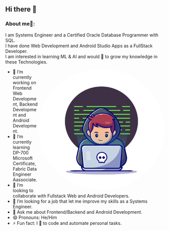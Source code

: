 ## Hi there 👋

### About me🧑:
I am Systems Engineer and a Certified Oracle Database Programmer with SQL.<br/>
I have done Web Development and Android Studio Apps as a FullStack Developer.<br/>
I am interested in learning ML & AI and would 💖 to grow my knowledge in these Technologies.

<img align="right" alt="GIF" src="https://github.com/AleBer2303/AleBer2303/blob/main/21004063.jpg?raw=true" width="400" height="380" style="border-radius: 50%;" />

- 🔭 I’m currently working on Frontend Web Development, Backend Development and Android Development.
- 🌱 I’m currently learning DP-700 Microsoft Certificate, Fabric Data Engineer Aassociate.
- 👯 I’m looking to collaborate with Fullstack Web and Android Developers.
- 🤔 I’m looking for a job that let me improve my skills as a Systems Engineer.
- 💬 Ask me about Frontend/Backend and Android Development.
- 😄 Pronouns: He/Him
- ⚡ Fun fact: I 💖 to code and automate personal tasks.
